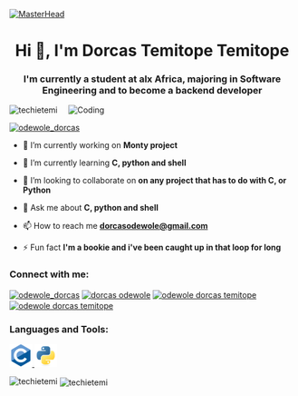 [![MasterHead](https://gifdb.com/coding)](https://techietemi.io)
<h1 align="center">Hi 👋, I'm Dorcas Temitope Temitope</h1>
<h3 align="center">I'm currently a student at alx Africa, majoring in Software Engineering and to become a backend developer</h3>
<img align="right" alt="Coding" width="400" src="https://cdn.dribbble.com/users/1162077/screenshots/3848914/programmer.gif>

<p align="left"> <img src="https://komarev.com/ghpvc/?username=techietemi&label=Profile%20views&color=0e75b6&style=flat" alt="techietemi" /> </p>

<p align="left"> <a href="https://twitter.com/odewole_dorcas" target="blank"><img src="https://img.shields.io/twitter/follow/odewole_dorcas?logo=twitter&style=for-the-badge" alt="odewole_dorcas" /></a> </p>

- 🔭 I’m currently working on **Monty project**

- 🌱 I’m currently learning **C, python and shell**

- 👯 I’m looking to collaborate on **on any project that has to do with C, or Python**

- 💬 Ask me about **C, python and shell**

- 📫 How to reach me **dorcasodewole@gmail.com**

- ⚡ Fun fact **I'm a bookie and i've been caught up in that loop for long**

<h3 align="left">Connect with me:</h3>
<p align="left">
<a href="https://twitter.com/odewole_dorcas" target="blank"><img align="center" src="https://raw.githubusercontent.com/rahuldkjain/github-profile-readme-generator/master/src/images/icons/Social/twitter.svg" alt="odewole_dorcas" height="30" width="40" /></a>
<a href="https://linkedin.com/in/dorcas odewole" target="blank"><img align="center" src="https://raw.githubusercontent.com/rahuldkjain/github-profile-readme-generator/master/src/images/icons/Social/linked-in-alt.svg" alt="dorcas odewole" height="30" width="40" /></a>
<a href="https://fb.com/odewole dorcas temitope" target="blank"><img align="center" src="https://raw.githubusercontent.com/rahuldkjain/github-profile-readme-generator/master/src/images/icons/Social/facebook.svg" alt="odewole dorcas temitope" height="30" width="40" /></a>
<a href="https://instagram.com/odewole dorcas temitope" target="blank"><img align="center" src="https://raw.githubusercontent.com/rahuldkjain/github-profile-readme-generator/master/src/images/icons/Social/instagram.svg" alt="odewole dorcas temitope" height="30" width="40" /></a>
</p>

<h3 align="left">Languages and Tools:</h3>
<p align="left"> <a href="https://www.cprogramming.com/" target="_blank" rel="noreferrer"> <img src="https://raw.githubusercontent.com/devicons/devicon/master/icons/c/c-original.svg" alt="c" width="40" height="40"/> </a> <a href="https://www.python.org" target="_blank" rel="noreferrer"> <img src="https://raw.githubusercontent.com/devicons/devicon/master/icons/python/python-original.svg" alt="python" width="40" height="40"/> </a> </p>

<p><img align="left" src="https://github-readme-stats.vercel.app/api/top-langs?username=techietemi&show_icons=true&locale=en&layout=compact" alt="techietemi" /></p>

<p>&nbsp;<img align="center" src="https://github-readme-stats.vercel.app/api?username=techietemi&show_icons=true&locale=en" alt="techietemi" /></p>
